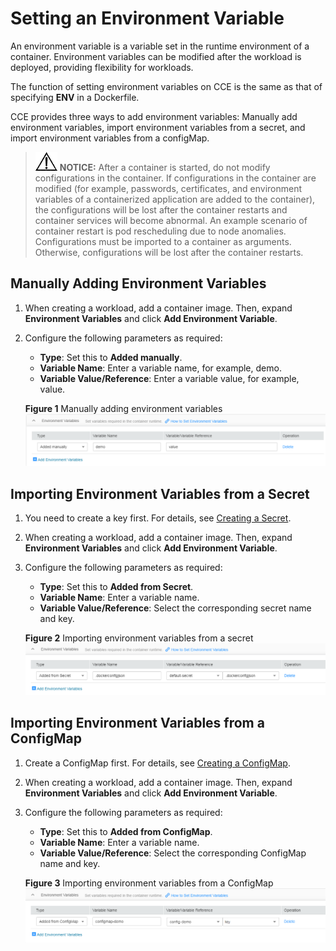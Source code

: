 # Setting an Environment Variable<a name="cce_01_0113"></a>

An  environment variable  is a variable set in the runtime environment of a container. Environment variables can be modified after the workload is deployed, providing flexibility for workloads.

The function of setting environment variables on CCE is the same as that of specifying  **ENV**  in a Dockerfile.

CCE provides three ways to add environment variables:  Manually add environment variables,  import environment variables from a secret, and  import environment variables from a configMap.

>![](public_sys-resources/icon-notice.gif) **NOTICE:** 
>After a container is started, do not modify configurations in the container. If configurations in the container are modified \(for example, passwords, certificates, and environment variables of a containerized application are added to the container\), the configurations will be lost after the container restarts and container services will become abnormal. An example scenario of container restart is pod rescheduling due to node anomalies.
>Configurations must be imported to a container as arguments. Otherwise, configurations will be lost after the container restarts.

## Manually Adding Environment Variables<a name="section183878514214"></a>

1.  When creating a workload, add a container image. Then, expand  **Environment Variables**  and click  **Add Environment Variable**.
2.  Configure the following parameters as required:

    -   **Type**: Set this to  **Added manually**.
    -   **Variable Name**: Enter a variable name, for example, demo.
    -   **Variable Value/Reference**: Enter a variable value, for example, value.

    **Figure  1**  Manually adding environment variables<a name="fig85421122131611"></a>  
    ![](figures/manually-adding-environment-variables.png "manually-adding-environment-variables")


## Importing Environment Variables from a Secret<a name="section132188247237"></a>

1.  You need to create a key first. For details, see  [Creating a Secret](creating-a-secret.md).
2.  When creating a workload, add a container image. Then, expand  **Environment Variables**  and click  **Add Environment Variable**.
3.  Configure the following parameters as required:

    -   **Type**: Set this to  **Added from Secret**.
    -   **Variable Name**: Enter a variable name.
    -   **Variable Value/Reference**: Select the corresponding secret name and key.

    **Figure  2**  Importing environment variables from a secret<a name="fig19252614265"></a>  
    ![](figures/importing-environment-variables-from-a-secret.png "importing-environment-variables-from-a-secret")


## Importing Environment Variables from a ConfigMap<a name="section147322221248"></a>

1.  Create a ConfigMap first. For details, see  [Creating a ConfigMap](creating-a-configmap.md).
2.  When creating a workload, add a container image. Then, expand  **Environment Variables**  and click  **Add Environment Variable**.
3.  Configure the following parameters as required:

    -   **Type**: Set this to  **Added from ConfigMap**.
    -   **Variable Name**: Enter a variable name.
    -   **Variable Value/Reference**: Select the corresponding ConfigMap name and key.

    **Figure  3**  Importing environment variables from a ConfigMap<a name="fig16181631181720"></a>  
    ![](figures/importing-environment-variables-from-a-configmap.png "importing-environment-variables-from-a-configmap")


